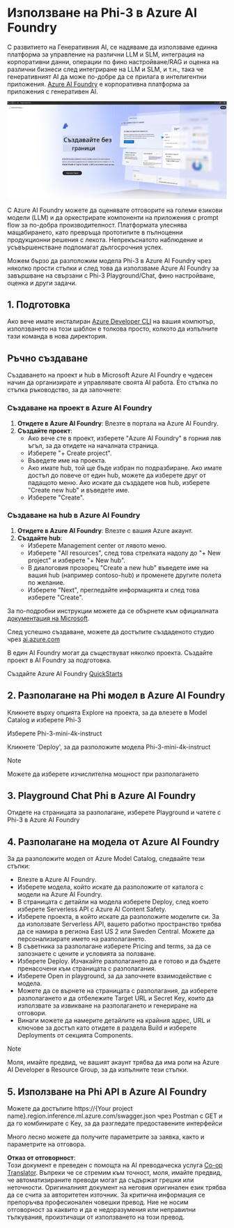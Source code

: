 <!--
CO_OP_TRANSLATOR_METADATA:
{
  "original_hash": "3a1e48b628022485aac989c9f733e792",
  "translation_date": "2025-05-09T20:15:04+00:00",
  "source_file": "md/02.QuickStart/AzureAIFoundry_QuickStart.md",
  "language_code": "bg"
}
-->
# **Използване на Phi-3 в Azure AI Foundry**

С развитието на Генеративния AI, се надяваме да използваме единна платформа за управление на различни LLM и SLM, интеграция на корпоративни данни, операции по фино настройване/RAG и оценка на различни бизнеси след интегриране на LLM и SLM, и т.н., така че генеративният AI да може по-добре да се прилага в интелигентни приложения. [Azure AI Foundry](https://ai.azure.com) е корпоративна платформа за приложения с генеративен AI.

![aistudo](../../../../translated_images/aifoundry_home.ffa4fe13d11f26171097f8666a1db96ac0979ffa1adde80374c60d1136c7e1de.bg.png)

С Azure AI Foundry можете да оценявате отговорите на големи езикови модели (LLM) и да оркестрирате компоненти на приложения с prompt flow за по-добра производителност. Платформата улеснява мащабирането, като превръща прототипите в пълноценни продукционни решения с лекота. Непрекъснатото наблюдение и усъвършенстване подпомагат дългосрочния успех.

Можем бързо да разположим модела Phi-3 в Azure AI Foundry чрез няколко прости стъпки и след това да използваме Azure AI Foundry за завършване на свързани с Phi-3 Playground/Chat, фино настройване, оценка и други задачи.

## **1. Подготовка**

Ако вече имате инсталиран [Azure Developer CLI](https://learn.microsoft.com/azure/developer/azure-developer-cli/overview?WT.mc_id=aiml-138114-kinfeylo) на вашия компютър, използването на този шаблон е толкова просто, колкото да изпълните тази команда в нова директория.

## Ръчно създаване

Създаването на проект и hub в Microsoft Azure AI Foundry е чудесен начин да организирате и управлявате своята AI работа. Ето стъпка по стъпка ръководство, за да започнете:

### Създаване на проект в Azure AI Foundry

1. **Отидете в Azure AI Foundry**: Влезте в портала на Azure AI Foundry.
2. **Създайте проект**:
   - Ако вече сте в проект, изберете "Azure AI Foundry" в горния ляв ъгъл, за да отидете на началната страница.
   - Изберете "+ Create project".
   - Въведете име на проекта.
   - Ако имате hub, той ще бъде избран по подразбиране. Ако имате достъп до повече от един hub, можете да изберете друг от падащото меню. Ако искате да създадете нов hub, изберете "Create new hub" и въведете име.
   - Изберете "Create".

### Създаване на hub в Azure AI Foundry

1. **Отидете в Azure AI Foundry**: Влезте с вашия Azure акаунт.
2. **Създайте hub**:
   - Изберете Management center от лявото меню.
   - Изберете "All resources", след това стрелката надолу до "+ New project" и изберете "+ New hub".
   - В диалоговия прозорец "Create a new hub" въведете име на вашия hub (например contoso-hub) и променете другите полета по желание.
   - Изберете "Next", прегледайте информацията и след това изберете "Create".

За по-подробни инструкции можете да се обърнете към официалната [документация на Microsoft](https://learn.microsoft.com/azure/ai-studio/how-to/create-projects).

След успешно създаване, можете да достъпите създаденото студио чрез [ai.azure.com](https://ai.azure.com/)

В един AI Foundry могат да съществуват няколко проекта. Създайте проект в AI Foundry за подготовка.

Създайте Azure AI Foundry [QuickStarts](https://learn.microsoft.com/azure/ai-studio/quickstarts/get-started-code)


## **2. Разполагане на Phi модел в Azure AI Foundry**

Кликнете върху опцията Explore на проекта, за да влезете в Model Catalog и изберете Phi-3

Изберете Phi-3-mini-4k-instruct

Кликнете 'Deploy', за да разположите модела Phi-3-mini-4k-instruct

> [!NOTE]
>
> Можете да изберете изчислителна мощност при разполагането

## **3. Playground Chat Phi в Azure AI Foundry**

Отидете на страницата за разполагане, изберете Playground и чатете с Phi-3 в Azure AI Foundry

## **4. Разполагане на модела от Azure AI Foundry**

За да разположите модел от Azure Model Catalog, следвайте тези стъпки:

- Влезте в Azure AI Foundry.
- Изберете модела, който искате да разположите от каталога с модели на Azure AI Foundry.
- В страницата с детайли на модела изберете Deploy, след което изберете Serverless API с Azure AI Content Safety.
- Изберете проекта, в който искате да разположите моделите си. За да използвате Serverless API, вашето работно пространство трябва да се намира в региона East US 2 или Sweden Central. Можете да персонализирате името на разполагането.
- В съветника за разполагане изберете Pricing and terms, за да се запознаете с цените и условията за ползване.
- Изберете Deploy. Изчакайте разполагането да е готово и да бъдете пренасочени към страницата с разполагания.
- Изберете Open in playground, за да започнете взаимодействие с модела.
- Можете да се върнете на страницата с разполагания, да изберете разполагането и да отбележите Target URL и Secret Key, които да използвате за извикване на разполагането и генериране на отговори.
- Винаги можете да намерите детайлите на крайния адрес, URL и ключове за достъп като отидете в раздела Build и изберете Deployments от секцията Components.

> [!NOTE]
> Моля, имайте предвид, че вашият акаунт трябва да има роли на Azure AI Developer в Resource Group, за да изпълните тези стъпки.

## **5. Използване на Phi API в Azure AI Foundry**

Можете да достъпите https://{Your project name}.region.inference.ml.azure.com/swagger.json чрез Postman с GET и да го комбинирате с Key, за да разгледате предоставените интерфейси

Много лесно можете да получите параметрите за заявка, както и параметрите на отговора.

**Отказ от отговорност**:  
Този документ е преведен с помощта на AI преводаческа услуга [Co-op Translator](https://github.com/Azure/co-op-translator). Въпреки че се стремим към точност, моля, имайте предвид, че автоматизираните преводи могат да съдържат грешки или неточности. Оригиналният документ на неговия оригинален език трябва да се счита за авторитетен източник. За критична информация се препоръчва професионален човешки превод. Ние не носим отговорност за каквито и да е недоразумения или неправилни тълкувания, произтичащи от използването на този превод.